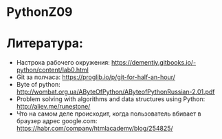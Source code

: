 # PythonZ09

# Литература:
* Настрока рабочего окружения: https://dementiy.gitbooks.io/-python/content/lab0.html
* Git за полчаса: https://proglib.io/p/git-for-half-an-hour/  
* Byte of python: http://wombat.org.ua/AByteOfPython/AByteofPythonRussian-2.01.pdf  
* Problem solving with algorithms and data structures using Python: http://aliev.me/runestone/  
* Что на самом деле происходит, когда пользователь вбивает в браузер адрес google.com: https://habr.com/company/htmlacademy/blog/254825/  
